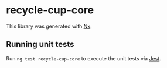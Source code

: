 # recycle-cup-core

This library was generated with [Nx](https://nx.dev).

## Running unit tests

Run `ng test recycle-cup-core` to execute the unit tests via [Jest](https://jestjs.io).
